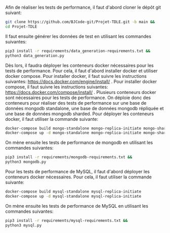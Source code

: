 Afin de réaliser les tests de performance, il faut d'abord cloner le dépôt git suivant:

```bash
git clone https://github.com/BJCode-git/Projet-TDLE.git -b main &&
cd Projet-TDLE
```

Il faut ensuite générer les données de test en utilisant les commandes suivantes:

```bash
pip3 install -r requirements/data_generation-requirements.txt &&
python3 data_generation.py
```

Dès lors, il faudra déployer les conteneurs docker nécessaires pour les tests de performance. 
Pour cela, il faut d'abord installer docker et utiliser docker compose.
Pour installer docker, il faut suivre les instructions suivantes: https://docs.docker.com/engine/install/ .
Pour installer docker compose, il faut suivre les instructions suivantes: https://docs.docker.com/compose/install/ .
Plusieurs conteneurs docker sont nécessaires pour les tests de performance.
On déploie donc des conteneurs pour réaliser des tests de performance sur une base de données mongodb standalone, une base de données mongodb répliquée et une base de données mongodb sharded.
Pour déployer les conteneurs docker, il faut utiliser la commande suivante:
```bash
docker-compose build mongo-standalone mongo-replica-initiate mongo-sharded-initiate && 
docker-compose up -d mongo-standalone mongo-replica-initiate mongo-sharded-initiate &&
```

On mène ensuite les tests de performance de mongodb en utilisant les commandes suivantes:
```bash
pip3 install -r requirements/mongodb-requirements.txt &&
python3 mongodb.py
```

Pour les tests de performance de MySQL, il faut d'abord déployer les conteneurs docker nécessaires.
Pour cela, il faut utiliser la commande suivante:
```bash
docker-compose build mysql-standalone mysql-replica-initiate 
docker-compose up -d mysql-standalone mysql-replica-initiate
```

On mène ensuite les tests de performance de MySQL en utilisant les commandes suivantes:
```bash
pip3 install -r requirements/mysql-requirements.txt &&
python3 mysql.py
```


